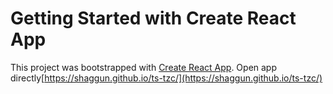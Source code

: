 # Getting Started with Create React App

This project was bootstrapped with [Create React App](https://github.com/facebook/create-react-app).
Open app directly[https://shaggun.github.io/ts-tzc/](https://shaggun.github.io/ts-tzc/)
